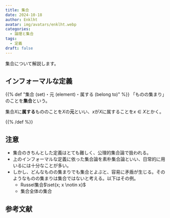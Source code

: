 ```yaml
---
title: 集合
date: 2024-10-18
author: Enklht
avatar: img/avatars/enklht.webp
categories:
  - 論理と集合
tags:
  - 定義
draft: false
---
```


集合について解説します。

<!--more-->

## インフォーマルな定義

{{% def "集合 (set)・元 (element)・属する (belong to)" %}}
「ものの集まり」のことを**集合**という。

集合$X$に**属する**もののことを$X$の**元**といい、$x$が$X$に属することを$x \in X$とかく。

{{% /def %}}

## 注意

- 集合のきちんとした定義はとても難しく、公理的集合論で扱われる。
- 上のインフォーマルな定義に依った集合論を素朴集合論といい、日常的に用いるには十分なことが多い。
- しかし、どんなものの集まりでも集合とよぶと、容易に矛盾が生じる。そのようなものの集まりは集合ではないと考える。以下はその例。
  - Russel集合$\set{x; x \notin x}$
  - 集合全体の集合

## 参考文献
